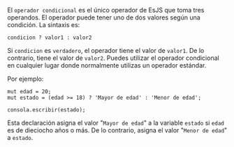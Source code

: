 El `operador condicional` es el único operador de EsJS que toma tres operandos. El operador puede tener uno de dos valores según una condición. La sintaxis es:

```esjs
condicion ? valor1 : valor2
```

Si `condicion` es `verdadero`, el operador tiene el valor de `valor1`. De lo contrario, tiene el valor de `valor2`. Puedes utilizar el operador condicional en cualquier lugar donde normalmente utilizas un operador estándar.

Por ejemplo:

<InlinePlayground>

```esjs
mut edad = 20;
mut estado = (edad >= 18) ? 'Mayor de edad' : 'Menor de edad';

consola.escribir(estado);
```

</InlinePlayground>

Esta declaración asigna el valor "`Mayor de edad`" a la variable `estado` si `edad` es de dieciocho años o más. De lo contrario, asigna el valor "`Menor de edad`" a `estado`.
